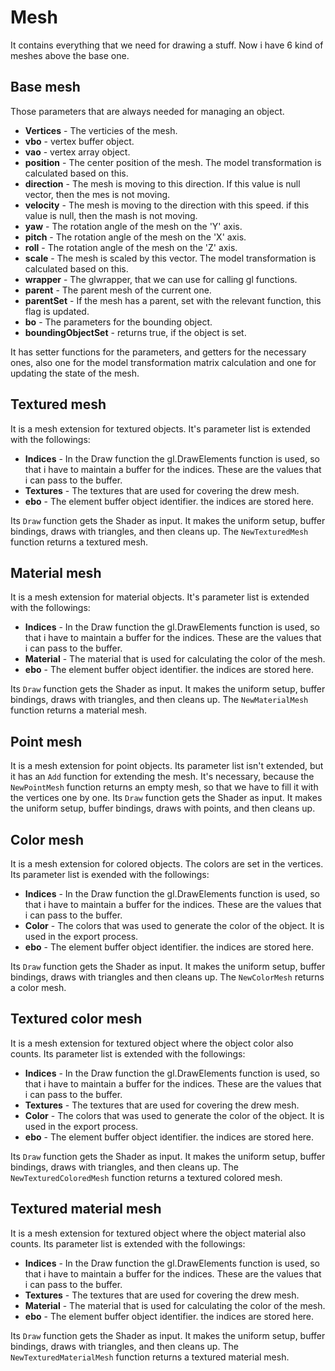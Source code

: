 # Mesh

It contains everything that we need for drawing a stuff. Now i have 6 kind of meshes above the base one.

## Base mesh

Those parameters that are always needed for managing an object.

- **Vertices** - The verticies of the mesh.
- **vbo** - vertex buffer object.
- **vao** - vertex array object.
- **position** - The center position of the mesh. The model transformation is calculated based on this.
- **direction** - The mesh is moving to this direction. If this value is null vector, then the mes is not moving.
- **velocity** - The mesh is moving to the direction with this speed. if this value is null, then the mash is not moving.
- **yaw** - The rotation angle of the mesh on the 'Y' axis.
- **pitch** - The rotation angle of the mesh on the 'X' axis.
- **roll** - The rotation angle of the mesh on the 'Z' axis.
- **scale** - The mesh is scaled by this vector. The model transformation is calculated based on this.
- **wrapper** - The glwrapper, that we can use for calling gl functions.
- **parent** - The parent mesh of the current one.
- **parentSet** - If the mesh has a parent, set with the relevant function, this flag is updated.
- **bo** - The parameters for the bounding object.
- **boundingObjectSet** - returns true, if the object is set.

It has setter functions for the parameters, and getters for the necessary ones, also one for the model transformation matrix calculation and one for updating the state of the mesh.

## Textured mesh

It is a mesh extension for textured objects. It's parameter list is extended with the followings:

- **Indices** - In the Draw function the gl.DrawElements function is used, so that i have to maintain a buffer for the indices. These are the values that i can pass to the buffer.
- **Textures** - The textures that are used for covering the drew mesh.
- **ebo** - The element buffer object identifier. the indices are stored here.

Its `Draw` function gets the Shader as input. It makes the uniform setup, buffer bindings, draws with triangles, and then cleans up. The `NewTexturedMesh` function returns a textured mesh.

## Material mesh

It is a mesh extension for material objects. It's parameter list is extended with the followings:

- **Indices** - In the Draw function the gl.DrawElements function is used, so that i have to maintain a buffer for the indices. These are the values that i can pass to the buffer.
- **Material** - The material that is used for calculating the color of the mesh.
- **ebo** - The element buffer object identifier. the indices are stored here.

Its `Draw` function gets the Shader as input. It makes the uniform setup, buffer bindings, draws with triangles, and then cleans up. The `NewMaterialMesh` function returns a material mesh.

## Point mesh

It is a mesh extension for point objects. Its parameter list isn't extended, but it has an `Add` function for extending the mesh. It's necessary, because the `NewPointMesh` function returns an empty mesh, so that we have to fill it with the vertices one by one. Its `Draw` function gets the Shader as input. It makes the uniform setup, buffer bindings, draws with points, and then cleans up.

## Color mesh

It is a mesh extension for colored objects. The colors are set in the vertices. Its parameter list is exended with the followings:

- **Indices** - In the Draw function the gl.DrawElements function is used, so that i have to maintain a buffer for the indices. These are the values that i can pass to the buffer.
- **Color** - The colors that was used to generate the color of the object. It is used in the export process.
- **ebo** - The element buffer object identifier. the indices are stored here.

Its `Draw` function gets the Shader as input. It makes the uniform setup, buffer bindings, draws with triangles and then cleans up. The `NewColorMesh` returns a color mesh.

## Textured color mesh

It is a mesh extension for textured object where the object color also counts. Its parameter list is extended with the followings:

- **Indices** - In the Draw function the gl.DrawElements function is used, so that i have to maintain a buffer for the indices. These are the values that i can pass to the buffer.
- **Textures** - The textures that are used for covering the drew mesh.
- **Color** - The colors that was used to generate the color of the object. It is used in the export process.
- **ebo** - The element buffer object identifier. the indices are stored here.

Its `Draw` function gets the Shader as input. It makes the uniform setup, buffer bindings, draws with triangles, and then cleans up. The `NewTexturedColoredMesh` function returns a textured colored mesh.

## Textured material mesh

It is a mesh extension for textured object where the object material also counts. Its parameter list is extended with the followings:

- **Indices** - In the Draw function the gl.DrawElements function is used, so that i have to maintain a buffer for the indices. These are the values that i can pass to the buffer.
- **Textures** - The textures that are used for covering the drew mesh.
- **Material** - The material that is used for calculating the color of the mesh.
- **ebo** - The element buffer object identifier. the indices are stored here.

Its `Draw` function gets the Shader as input. It makes the uniform setup, buffer bindings, draws with triangles, and then cleans up. The `NewTexturedMaterialMesh` function returns a textured material mesh.
